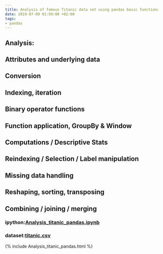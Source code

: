 ```yaml
---
title: Analysis of famous Titanic data set using pandas basic functionalities
date: 2019-07-09 01:59:00 +02:00
tags:
- pandas
---
```


## Analysis:
## Attributes and underlying data
## Conversion
## Indexing, iteration
## Binary operator functions
## Function application, GroupBy & Window
## Computations / Descriptive Stats
## Reindexing / Selection / Label manipulation
## Missing data handling
## Reshaping, sorting, transposing
## Combining / joining / merging

### ipython:[Analysis_titanic_pandas.ipynb](/uploads/Analysis_titanic_pandas.ipynb)
### dataset:[titanic.csv](/uploads/titanic.csv)

{% include Analysis_titanic_pandas.html %}
